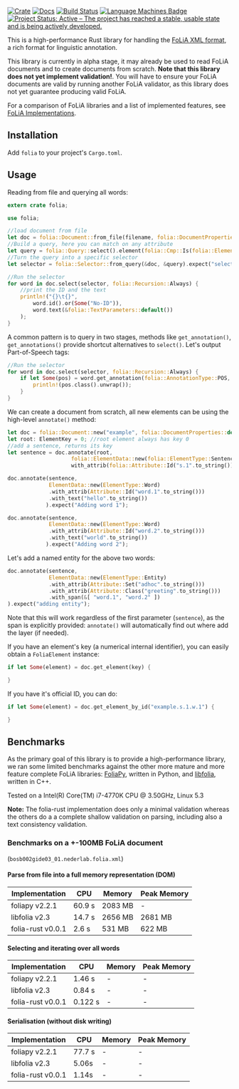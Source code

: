 [![Crate](https://img.shields.io/crates/v/folia.svg)](https://crates.io/crates/folia)
[![Docs](https://docs.rs/folia/badge.svg)](https://docs.rs/folia/)
[![Build Status](https://travis-ci.com/proycon/folia-rust.svg?branch=master)](https://travis-ci.com/proycon/folia-rust)
[![Language Machines Badge](http://applejack.science.ru.nl/lamabadge.php/folia-rust)](http://applejack.science.ru.nl/languagemachines/)
[![Project Status: Active – The project has reached a stable, usable state and is being actively developed.](https://www.repostatus.org/badges/latest/active.svg)](https://www.repostatus.org/#active)


This is a high-performance Rust library for handling the [FoLiA XML format](https://proycon.github.io/folia), a rich format
for linguistic annotation.

This library is currently in alpha stage, it may already be used to read FoLiA documents and to create documents from
scratch. **Note that this library does not yet implement validation!**. You will have to ensure your FoLiA documents are
valid by running another FoLiA validator, as this library does not yet guarantee producing valid FoLiA.

For a comparison of FoLiA libraries and a list of implemented features, see [FoLiA Implementations](https://folia.readthedocs.io/en/latest/implementations.html).

## Installation

Add ``folia`` to your project's ``Cargo.toml``.

## Usage

Reading from file and querying all words:

```rust
extern crate folia;

use folia;

//load document from file
let doc = folia::Document::from_file(filename, folia::DocumentProperties::default()).expect("parsing folia");
//Build a query, here you can match on any attribute
let query = folia::Query::select().element(folia::Cmp::Is(folia::ElementType::Word));
//Turn the query into a specific selector
let selector = folia::Selector::from_query(&doc, &query).expect("selector");

//Run the selector
for word in doc.select(selector, folia::Recursion::Always) {
    //print the ID and the text
    println!("{}\t{}",
        word.id().or(Some("No-ID")),
        word.text(&folia::TextParameters::default())
    );
}
```

A common pattern is to query in two stages,  methods like ``get_annotation()``, ``get_annotations()`` provide shortcut
alternatives to ``select()``. Let's output Part-of-Speech tags:

```rust
//Run the selector
for word in doc.select(selector, folia::Recursion::Always) {
    if let Some(pos) = word.get_annotation(folia::AnnotationType::POS, folia::Cmp::Any, folia::Recursion::No) {
        println!(pos.class().unwrap());
    }
}
```

We can create a document from scratch, all new elements can be using the high-level ``annotate()`` method:

```rust
let doc = folia::Document::new("example", folia::DocumentProperties::default()).expect("instantiating folia");
let root: ElementKey = 0; //root element always has key 0
//add a sentence, returns its key
let sentence = doc.annotate(root,
                    folia::ElementData::new(folia::ElementType::Sentence).
                    with_attrib(folia::Attribute::Id("s.1".to_string())) ).expect("Adding sentence");

doc.annotate(sentence,
             ElementData::new(ElementType::Word)
             .with_attrib(Attribute::Id("word.1".to_string()))
             .with_text("hello".to_string())
            ).expect("Adding word 1");

doc.annotate(sentence,
             ElementData::new(ElementType::Word)
             .with_attrib(Attribute::Id("word.2".to_string()))
             .with_text("world".to_string())
            ).expect("Adding word 2");

```

Let's add a named entity for the above two words:

```rust
doc.annotate(sentence,
             ElementData::new(ElementType::Entity)
             .with_attrib(Attribute::Set("adhoc".to_string()))
             .with_attrib(Attribute::Class("greeting".to_string()))
             .with_span(&[ "word.1", "word.2" ])
).expect("adding entity");
```

Note that this will work regardless of the first parameter (``sentence``), as the span is explicitly provided:
``annotate()`` will automatically find out where add the layer (if needed).


If you have an element's key (a numerical internal identifier), you can easily obtain a ``FoliaElement`` instance:

```rust
if let Some(element) = doc.get_element(key) {

}
```

If you have it's official ID, you can do:

```rust
if let Some(element) = doc.get_element_by_id("example.s.1.w.1") {

}
```

## Benchmarks

As the primary goal of this library is to provide a high-performance library, we ran some limited benchmarks against the other more mature and more feature complete FoLiA libraries: [FoliaPy](https://github.com/proycon/foliapy), written in Python, and [libfolia](https://github.com/LanguageMachines/libfolia), written in C++.

Tested on a Intel(R) Core(TM) i7-4770K CPU @ 3.50GHz, Linux 5.3

**Note:** The folia-rust implementation does only a minimal validation whereas the others do a a complete shallow validation
on parsing, including also a text consistency validation.

### Benchmarks on a +-100MB FoLiA document

(``bosb002gide03_01.nederlab.folia.xml``)

#### Parse from file into a full memory representation (DOM)


| Implementation | CPU | Memory | Peak Memory |
|--------------- |-----|--------|-------------|
| foliapy v2.2.1 | 60.9 s | 2083 MB |  - |
| libfolia v2.3 | 14.7 s | 2656 MB | 2681 MB |
| folia-rust v0.0.1 | 2.6 s | 531 MB | 622 MB |

#### Selecting and iterating over all words

| Implementation | CPU | Memory | Peak Memory |
|--------------- |-----|--------|-------------|
| foliapy v2.2.1 | 1.46 s | - |  - |
| libfolia v2.3 | 0.84 s | - | - |
| folia-rust v0.0.1 | 0.122 s | - | - |

#### Serialisation (without disk writing)

| Implementation | CPU | Memory | Peak Memory |
|--------------- |-----|--------|-------------|
| foliapy v2.2.1 | 77.7 s | - |  - |
| libfolia v2.3 | 5.06s | - | - |
| folia-rust v0.0.1 | 1.14s | - | - |

